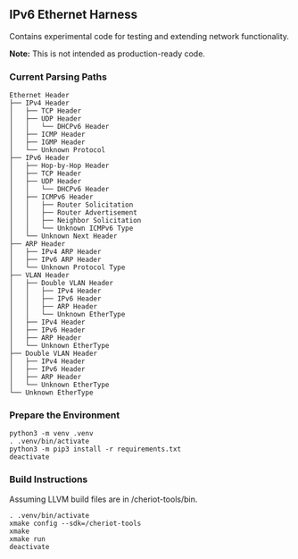 ## IPv6 Ethernet Harness

Contains experimental code for testing and extending network functionality.

**Note:** This is not intended as production-ready code.

### Current Parsing Paths

```
Ethernet Header
├── IPv4 Header
│   ├── TCP Header
│   ├── UDP Header
│   │   └── DHCPv6 Header
│   ├── ICMP Header
│   ├── IGMP Header
│   └── Unknown Protocol
├── IPv6 Header
│   ├── Hop-by-Hop Header
│   ├── TCP Header
│   ├── UDP Header
│   │   └── DHCPv6 Header
│   ├── ICMPv6 Header
│   │   ├── Router Solicitation
│   │   ├── Router Advertisement
│   │   ├── Neighbor Solicitation
│   │   └── Unknown ICMPv6 Type
│   └── Unknown Next Header
├── ARP Header
│   ├── IPv4 ARP Header
│   ├── IPv6 ARP Header
│   └── Unknown Protocol Type
├── VLAN Header
│   ├── Double VLAN Header
│   │   ├── IPv4 Header
│   │   ├── IPv6 Header
│   │   ├── ARP Header
│   │   └── Unknown EtherType
│   ├── IPv4 Header
│   ├── IPv6 Header
│   ├── ARP Header
│   └── Unknown EtherType
├── Double VLAN Header
│   ├── IPv4 Header
│   ├── IPv6 Header
│   ├── ARP Header
│   └── Unknown EtherType
└── Unknown EtherType
```

### Prepare the Environment

```
python3 -m venv .venv
. .venv/bin/activate
python3 -m pip3 install -r requirements.txt
deactivate
```

### Build Instructions

Assuming LLVM build files are in /cheriot-tools/bin.

```
. .venv/bin/activate
xmake config --sdk=/cheriot-tools
xmake
xmake run
deactivate
```
